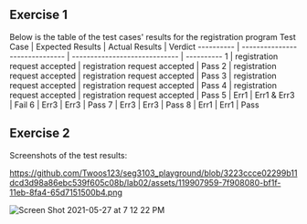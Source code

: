 ## Exercise 1
Below is the table of the test cases' results for the registration program
Test Case  | Expected Results               | Actual Results                | Verdict
---------- | ------------------------------ | ----------------------------- | ----------
1          | registration request accepted  | registration request accepted | Pass
2          | registration request accepted  | registration request accepted | Pass
3          | registration request accepted  | registration request accepted | Pass
4          | registration request accepted  | registration request accepted | Pass
5          | Err1                           | Err1 & Err3                   | Fail
6          | Err3                           | Err3                          | Pass
7          | Err3                           | Err3                          | Pass
8          | Err1                           | Err1                          | Pass


## Exercise 2
Screenshots of the test results:

https://github.com/Twoos123/seg3103_playground/blob/3223ccce02299b11dcd3d98a86ebc539f605c08b/lab02/assets/119907959-7f908080-bf1f-11eb-8fa4-65d7151500b4.png

![Screen Shot 2021-05-27 at 7 12 22 PM](https://user-images.githubusercontent.com/55165979/119907967-83240780-bf1f-11eb-82f4-6b30cdaff35d.png)
